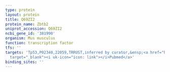 ```yaml
---
type: protein
layout: protein
title: Q69ZI2
protein_name: Zbtb2
uniprot_accession: Q69ZI2
ncbi_gene_id: '381990'
organism: Mus musculus
function: transcription factor
tfs: ''
targets: 'Tp53,P02340,22059,TRRUST,inferred by curator,&ensp;<a href="https://www.ncbi.nlm.nih.gov/pubmed/?term=19380588%5Buid%5D"
  target="_blank"><i uk-icon="icon: link"></i>Pubmed</a>'
binding_sites: ''
---
```

